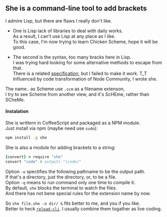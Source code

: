 
## She is a command-line tool to add brackets

I admire Lisp, but there are flaws I really don't like.  

* One is Lisp lack of libraries to deal with daily works.  
As a result, I can't use Lisp at any place as I like.  
To this case, I'm now trying to learn Chicken Scheme, hope it will be good.

* The second is the syntax, too many bracks here in Lisp.  
I was trying hard looking for some alternative methods to escape from that.  
There is a related [specification][spec], but I failed to make it work. T_T  
Influenced by code transformation of Node Community, I wrote she.  

The name.. as Scheme use `.scm` as a filename extenson,  
I try to see Scheme from another view, and it's ScHEme, rather than SCheMe.

#### Instalation

She is writtern in CoffeeScript and packaged as a NPM module.  
Just install via npm (maybe need use `sudo`):  
```bash
npm install -g she
```
She is also a module for adding brackets to a string:  
```coffee
{convert} = require "she"
convert "code" # outputs "(code)"
```

Option `-o` spectifies the following pathname to be the output path.  
If that's a directory, just the directory, or, to be a file.  
Option `-q` means to run command only one time to compile it.  
By default, `she` blocks the terminal to watch the files.  
And there has not bene special rules for the extension name by now.  

So `she file.she -o dir/ &` fits better to me, and you if you like.  
Better to heck [`reload-cli`][reload]. I usually combine them togather as live coding.

[reload]: https://github.com/jiyinyiyong/reload-cli
[spec]: http://srfi.schemers.org/srfi-49/srfi-49.html